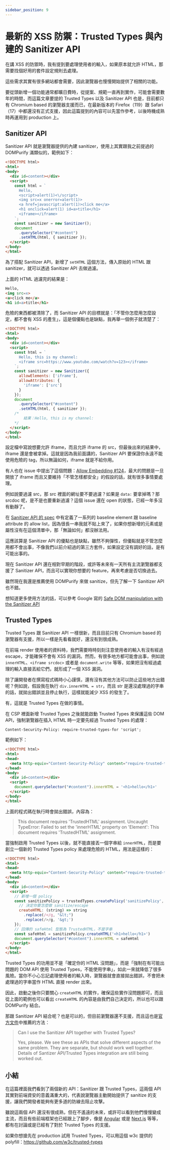 ```yaml
---
sidebar_position: 9
---
```


# 最新的 XSS 防禦：Trusted Types 與內建的 Sanitizer API

在講 XSS 的防禦時，我有提到要處理使用者的輸入，如果原本就允許 HTML，那需要找個好用的套件設定規則去處理。

這些需求其實有很多網站都會需要，因此瀏覽器也慢慢開始提供了相關的功能。

要從頭新增一個功能通常都曠日費時，從提案、規範一直再到實作，可能會需要數年的時間，而這篇文章要提的 Trusted Types 以及 Sanitizer API 也是，目前都只有 Chromium based 的瀏覽器支援而已，在最新版本的 Firefox（119）跟 Safari（17）中都還沒有正式支援，因此這篇提到的內容可以先當作參考，以後時機成熟時再運用到 production 上。

## Sanitizer API

Sanitizer API 就是瀏覽器提供的內建 sanitizer，使用上其實跟我之前提過的 DOMPurify 滿類似的，範例如下：

``` html
<!DOCTYPE html>
<html>
<body>
  <div id=content></div>
  <script>
    const html = `
      Hello,
      <script>alert(1)<\/script>
      <img src=x onerror=alert(1)>
      <a href=javascript:alert(1)>click me</a>
      <h1 onclick=alert(1) id=a>title</h1>
      <iframe></iframe>
    `; 
    const sanitizer = new Sanitizer(); 
    document
      .querySelector("#content")
      .setHTML(html, { sanitizer });
  </script>
</body>
</html>
```

為了搭配 Sanitizer API，新增了 `setHTML` 這個方法，傳入原始的 HTML 跟 sanitizer，就可以透過 Sanitizer API 去做過濾。

上面的 HTML 過濾完的結果是：

``` html
Hello,
<img src=x>
<a>click me</a>
<h1 id=a>title</h1>
```

危險的東西都被清除了，而 Sanitizer API 的目標就是：「不管你怎麼用怎麼設定，都不會有 XSS 的產生」，這是個優點也是缺點，我再舉一個例子就清楚了：

``` html
<!DOCTYPE html>
<html>
<body>
  <div id=content></div>
  <script>
    const html = `
      Hello, this is my channel:
      <iframe src=https://www.youtube.com/watch?v=123></iframe>
    `; 
    const sanitizer = new Sanitizer({
      allowElements: ['iframe'],
      allowAttributes: {
        'iframe': ['src']
      }
    }); 
    document
      .querySelector("#content")
      .setHTML(html, { sanitizer });
    /*
        結果：Hello, this is my channel:
    */
  </script>
</body>
</html>
```

設定檔中寫說想要允許 iframe，而且允許 iframe 的 src，但最後出來的結果中，iframe 還是會被拿掉。這就是因為我前面講的，Sanitizer API 要保證你永遠不能使用危險的 tag，所以無論如何，iframe 就是不給你用。

有人也在 issue 中提出了這個問題：[Allow Embedding #124](https://github.com/WICG/sanitizer-api/issues/124)，最大的問題是一旦開放了 iframe 而且又要維持「不管怎樣都安全」的假設的話，就有很多事情要處理。

例如說要過濾 src，那 src 裡面的網址要不要過濾？如果是 `data:` 要拿掉嗎？那 srcdoc 呢，是不是也要重新過濾？這個 issue 還在 open 的狀態，已經一年多沒有動靜了。

在 [Sanitizer API 的 spec](https://wicg.github.io/sanitizer-api/#baseline-elements) 中有定義了一系列的 baseline element 跟 baseline attribute 的 allow list，因為很長一串我就不貼上來了，如果你想新增的元素或是屬性沒有在這個清單中，那「無論如何」都沒辦法用。

這應該算是 Sanitizer API 的優點也是缺點，雖然不夠彈性，但優點就是不管怎麼用都不會出事，不像我們以前介紹過的第三方套件，如果設定沒有調好的話，是有可能出事的。

現在 Sanitizer API 還在相對早期的階段，或許等未來有一天所有主流瀏覽器都支援了 Sanitizer API，而且可以實現你想要的 feature，再來考慮是否切換過去。

雖然現在我還是推薦使用 DOMPurify 來做 sanitize，但先了解一下 Sanitizer API 也不錯。

想知道更多使用方法的話，可以參考 Google 寫的 [Safe DOM manipulation with the Sanitizer API](https://web.dev/sanitizer/)

## Trusted Types

Trusted Types 跟 Sanitizer API 一樣很新，而且目前只有 Chromium based 的瀏覽器有支援，所以一樣是先看看就好，還沒有到很成熟。

在前端 render 使用者的資料時，我們需要時時刻刻注意使用者的輸入有沒有經過 escape，才能確保不會有 XSS 的漏洞。然而，有很多地方都可能會出事，例如說 `innerHTML`、`<iframe srcdoc>` 或者是 `document.write` 等等，如果把沒有經過處理的輸入直接丟給它們，就形成了一個 XSS 漏洞。

除了讓開發者在撰寫程式碼時小心謹慎，還有沒有其他方法可以防止這些地方出錯呢？例如說，假設我在執行 `div.innerHTML = str`，而且 str 是還沒處理過的字串的話，就拋出錯誤並且停止執行，這樣就能減少 XSS 的發生了。

有，這就是 Trusted Types 在做的事情。

在 CSP 裡面新增 Trusted Types 之後就能啟動 Trusted Types 來保護這些 DOM API，強制瀏覽器在插入 HTML 時一定要先經過 Trusted Types 的處理：

```
Content-Security-Policy: require-trusted-types-for 'script';
```

範例如下：

``` html
<!DOCTYPE html>
<html>
<head>
  <meta http-equiv="Content-Security-Policy" content="require-trusted-types-for 'script'">
</head>
<body>
  <div id=content></div>
  <script>
    document.querySelector("#content").innerHTML = '<h1>hello</h1>'
  </script>
</body>
</html>
```

上面的程式碼在執行時會拋出錯誤，內容為：

> This document requires 'TrustedHTML' assignment. Uncaught TypeError: Failed to set the 'innerHTML' property on 'Element': This document requires 'TrustedHTML' assignment.

當強制啟用 Trusted Types 以後，就不能直接丟一個字串給 `innerHTML`，而是要創立一個新的 Trusted Types policy 來處理危險的 HTML，用法是這樣的：

``` html
<!DOCTYPE html>
<html>
<head>
  <meta http-equiv="Content-Security-Policy" content="require-trusted-types-for 'script'">
</head>
<body>
  <div id=content></div>
  <script>
    // 新增一個 policy
    const sanitizePolicy = trustedTypes.createPolicy('sanitizePolicy', {
      // 決定你要怎麼做 sanitize/escape
      createHTML: (string) => string
        .replace(/</g, "&lt;")
        .replace(/>/g, '&gt;')
    });
    // 回傳的 safeHtml 型態為 TrustedHTML，不是字串
    const safeHtml = sanitizePolicy.createHTML('<h1>hello</h1>')
    document.querySelector("#content").innerHTML = safeHtml
  </script>
</body>
</html>
```

Trusted Types 的功用並不是「確定你的 HTML 沒問題」，而是「強制在有可能出問題的 DOM API 使用 Trusted Types，不能使用字串」，如此一來就降低了很多風險。當你不小心忘記處理使用者的輸入時，瀏覽器就會直接拋出錯誤，不會把未處理過的字串當作 HTML 直接 render 出來。

因此，啟動之後你只要關心 `createHTML` 的實作，確保這些實作沒問題即可，而且從上面的範例也可以看出 `createHTML` 的內容是由我們自己決定的，所以也可以跟 DOMPurify 結合。

那跟 Sanitizer API 結合呢？也是可以的，但目前瀏覽器還不支援，而且這也是[官方文件](https://github.com/WICG/sanitizer-api/blob/main/faq.md#can-i-use-the-sanitizer-api-together-with-trusted-types)中推薦的方法：

> Can I use the Sanitizer API together with Trusted Types?
> 
> Yes, please. We see these as APIs that solve different aspects of the same problem. They are separate, but should work well together.
> Details of Santizer API/Trusted Types integration are still being worked out.

## 小結

在這篇裡面我們看到了兩個新的 API：Sanitizer 跟 Trusted Types，這兩個 API 其實對前端資安的意義滿重大的，代表說瀏覽器主動開始提供了 sanitize 的支援，讓我們開發者能夠有更多道的防線去阻止攻擊。

雖說這兩個 API 還沒有很成熟，但在不遙遠的未來，或許可以看到他們慢慢變成主流，而且有些前端框架也已經跟上了腳步，像是 [Angular](https://angular.io/guide/security#enforcing-trusted-types) 或是 [Next.js](https://github.com/vercel/next.js/issues/32209) 等等，都有在討論或是已經有了對於 Trusted Types 的支援。

如果你想搶先在 production 試用 Trusted Types，可以用這個 w3c 提供的 polyfill：https://github.com/w3c/trusted-types
